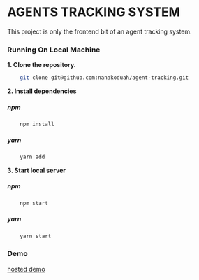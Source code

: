AGENTS TRACKING SYSTEM
======================

This project is only the frontend bit of an agent tracking system.

### Running On Local Machine

**1. Clone the repository.**

```bash
    git clone git@github.com:nanakoduah/agent-tracking.git
```

**2. Install dependencies**

##### npm

```bash
    npm install
```


##### yarn

```bash
    yarn add
```

**3. Start local server**

##### npm

```bash
    npm start
```


##### yarn

```bash
    yarn start
```

### Demo

<a href="https://demo-agent-frontend.herokuapp.com/dashboard" target="_blank">hosted demo</a>

